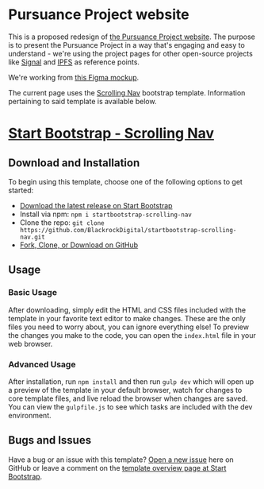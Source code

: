 # Pursuance Project website

This is a proposed redesign of [the Pursuance Project website](https://pursuanceproject.org). The purpose is to present the Pursuance Project in a way that's engaging and easy to understand - we're using the project pages for other open-source projects like [Signal](https://signal.org) and [IPFS](https://ipfs.io) as reference points.

We're working from [this Figma mockup](https://www.figma.com/file/MU8wUkNchAwVxMlZfYDzPdyC/PursuanceProject-Index?node-id=6%3A2).

The current page uses the [Scrolling Nav](https://startbootstrap.com/template-overviews/scrolling-nav/) bootstrap template. Information pertaining to said template is available below.

# [Start Bootstrap - Scrolling Nav](https://startbootstrap.com/template-overviews/scrolling-nav/)

## Download and Installation

To begin using this template, choose one of the following options to get started:
* [Download the latest release on Start Bootstrap](https://startbootstrap.com/template-overviews/scrolling-nav/)
* Install via npm: `npm i startbootstrap-scrolling-nav`
* Clone the repo: `git clone https://github.com/BlackrockDigital/startbootstrap-scrolling-nav.git`
* [Fork, Clone, or Download on GitHub](https://github.com/BlackrockDigital/startbootstrap-scrolling-nav)

## Usage

### Basic Usage

After downloading, simply edit the HTML and CSS files included with the template in your favorite text editor to make changes. These are the only files you need to worry about, you can ignore everything else! To preview the changes you make to the code, you can open the `index.html` file in your web browser.

### Advanced Usage

After installation, run `npm install` and then run `gulp dev` which will open up a preview of the template in your default browser, watch for changes to core template files, and live reload the browser when changes are saved. You can view the `gulpfile.js` to see which tasks are included with the dev environment.

## Bugs and Issues

Have a bug or an issue with this template? [Open a new issue](https://github.com/BlackrockDigital/startbootstrap-scrolling-nav/issues) here on GitHub or leave a comment on the [template overview page at Start Bootstrap](http://startbootstrap.com/template-overviews/scrolling-nav/).

